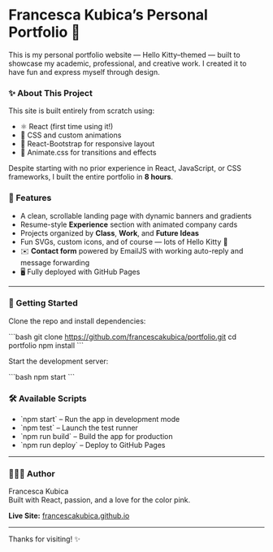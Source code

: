 # Francesca Kubica’s Personal Portfolio 🎀

This is my personal portfolio website — Hello Kitty–themed — built to showcase my academic, professional, and creative work. I created it to have fun and express myself through design. 

### ✨ About This Project

This site is built entirely from scratch using:

- ⚛️ React (first time using it!)
- 🎀 CSS and custom animations
- 💅 React-Bootstrap for responsive layout
- 💃 Animate.css for transitions and effects

Despite starting with no prior experience in React, JavaScript, or CSS frameworks, I built the entire portfolio in **8 hours**. 

### 🧠 Features

- A clean, scrollable landing page with dynamic banners and gradients  
- Resume-style **Experience** section with animated company cards  
- Projects organized by **Class**, **Work**, and **Future Ideas**
- Fun SVGs, custom icons, and of course — lots of Hello Kitty 💖  
- ✉️ **Contact form** powered by EmailJS with working auto-reply and message forwarding
- 🖥️ Fully deployed with GitHub Pages  

---

### 🚀 Getting Started

Clone the repo and install dependencies:

\`\`\`bash
git clone https://github.com/francescakubica/portfolio.git
cd portfolio
npm install
\`\`\`

Start the development server:

\`\`\`bash
npm start
\`\`\`

### 🛠 Available Scripts

- \`npm start\` – Run the app in development mode  
- \`npm test\` – Launch the test runner  
- \`npm run build\` – Build the app for production  
- \`npm run deploy\` – Deploy to GitHub Pages

---

### 👩🏻‍💻 Author

Francesca Kubica  
Built with React, passion, and a love for the color pink. 

**Live Site:** [francescakubica.github.io](https://francescakubica.github.io/Personal_Portfolio/)

---

Thanks for visiting! ✨
